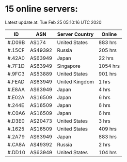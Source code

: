 # 15 online servers:

Latest update at: Tue Feb 25 05:10:16 UTC 2020

| ID | ASN | Server Country | Online |
| -- | --- | -------------- | ------ |
| #.D09B | AS174 | United States | 883 hrs |
| #.15CF | AS49392 | Russia | 205 hrs |
| #.42A0 | AS63949 | Japan | 22 hrs |
| #.7F1D | AS63949 | Singapore | 1054 hrs |
| #.9FC3 | AS53889 | United States | 901 hrs |
| #.FEAD | AS63949 | United Kingdom | 1 hrs |
| #.E8AA | AS63949 | Japan | 4 hrs |
| #.E02A | AS16509 | Japan | 6 hrs |
| #.244E | AS16509 | Japan | 6 hrs |
| #.C0A6 | AS16509 | Japan | 6 hrs |
| #.D3E0 | AS20473 | United States | 3 hrs |
| #.1625 | AS16509 | United States | 409 hrs |
| #.2A79 | AS63949 | Japan | 883 hrs |
| #.CA8A | AS49392 | Russia | 2 hrs |
| #.DD10 | AS63949 | United States | 104 hrs |

